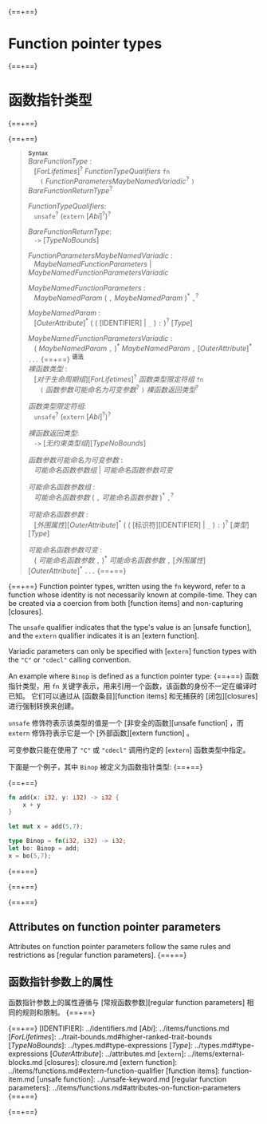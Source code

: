 {==+==}
# Function pointer types
{==+==}
# 函数指针类型
{==+==}


{==+==}
> **<sup>Syntax</sup>**\
> _BareFunctionType_ :\
> &nbsp;&nbsp; [_ForLifetimes_]<sup>?</sup> _FunctionTypeQualifiers_ `fn`\
> &nbsp;&nbsp; &nbsp;&nbsp;  `(` _FunctionParametersMaybeNamedVariadic_<sup>?</sup> `)` _BareFunctionReturnType_<sup>?</sup>
>
> _FunctionTypeQualifiers_:\
> &nbsp;&nbsp; `unsafe`<sup>?</sup> (`extern` [_Abi_]<sup>?</sup>)<sup>?</sup>
>
> _BareFunctionReturnType_:\
> &nbsp;&nbsp; `->` [_TypeNoBounds_]
>
> _FunctionParametersMaybeNamedVariadic_ :\
> &nbsp;&nbsp; _MaybeNamedFunctionParameters_ | _MaybeNamedFunctionParametersVariadic_
>
> _MaybeNamedFunctionParameters_ :\
> &nbsp;&nbsp; _MaybeNamedParam_ ( `,` _MaybeNamedParam_ )<sup>\*</sup> `,`<sup>?</sup>
>
> _MaybeNamedParam_ :\
> &nbsp;&nbsp; [_OuterAttribute_]<sup>\*</sup> ( ( [IDENTIFIER] | `_` ) `:` )<sup>?</sup> [_Type_]
>
> _MaybeNamedFunctionParametersVariadic_ :\
> &nbsp;&nbsp; ( _MaybeNamedParam_ `,` )<sup>\*</sup> _MaybeNamedParam_ `,` [_OuterAttribute_]<sup>\*</sup> `...`
{==+==}
> **<sup>语法</sup>**\
> _裸函数类型_ :\
> &nbsp;&nbsp; [_对于生命周期组_][_ForLifetimes_]<sup>?</sup> _函数类型限定符组_ `fn`\
> &nbsp;&nbsp; &nbsp;&nbsp;  `(` _函数参数可能命名为可变参数_<sup>?</sup> `)` _裸函数返回类型_<sup>?</sup>
>
> _函数类型限定符组_:\
> &nbsp;&nbsp; `unsafe`<sup>?</sup> (`extern` [_Abi_]<sup>?</sup>)<sup>?</sup>
>
> _裸函数返回类型_:\
> &nbsp;&nbsp; `->` [_无约束类型组_][_TypeNoBounds_]
>
> _函数参数可能命名为可变参数_ :\
> &nbsp;&nbsp; _可能命名函数参数组_ | _可能命名函数参数可变_
>
> _可能命名函数参数组_ :\
> &nbsp;&nbsp; _可能命名函数参数_ ( `,` _可能命名函数参数_ )<sup>\*</sup> `,`<sup>?</sup>
>
> _可能命名函数参数_ :\
> &nbsp;&nbsp; [_外围属性_][_OuterAttribute_]<sup>\*</sup> ( ( [标识符][IDENTIFIER] | `_` ) `:` )<sup>?</sup> [_类型_][_Type_]
>
> _可能命名函数参数可变_ :\
> &nbsp;&nbsp; ( _可能命名函数参数_ `,` )<sup>\*</sup> _可能命名函数参数_ `,` [_外围属性_][_OuterAttribute_]<sup>\*</sup> `...`
{==+==}


{==+==}
Function pointer types, written using the `fn` keyword, refer to a function
whose identity is not necessarily known at compile-time. They can be created
via a coercion from both [function items] and non-capturing [closures].

The `unsafe` qualifier indicates that the type's value is an [unsafe
function], and the `extern` qualifier indicates it is an [extern function].

Variadic parameters can only be specified with [`extern`] function types with
the `"C"` or `"cdecl"` calling convention.

An example where `Binop` is defined as a function pointer type:
{==+==}
函数指针类型，用 `fn` 关键字表示，用来引用一个函数，该函数的身份不一定在编译时已知。
它们可以通过从 [函数条目][function items] 和无捕获的 [闭包][closures] 进行强制转换来创建。

`unsafe` 修饰符表示该类型的值是一个 [非安全的函数][unsafe function] ，而 `extern` 修饰符表示它是一个 [外部函数][extern function] 。

可变参数只能在使用了 `"C"` 或 `"cdecl"` 调用约定的 [`extern`] 函数类型中指定。

下面是一个例子，其中 `Binop` 被定义为函数指针类型:
{==+==}


{==+==}
```rust
fn add(x: i32, y: i32) -> i32 {
    x + y
}

let mut x = add(5,7);

type Binop = fn(i32, i32) -> i32;
let bo: Binop = add;
x = bo(5,7);
```
{==+==}

{==+==}


{==+==}
## Attributes on function pointer parameters

Attributes on function pointer parameters follow the same rules and
restrictions as [regular function parameters].
{==+==}
## 函数指针参数上的属性

函数指针参数上的属性遵循与 [常规函数参数][regular function parameters] 相同的规则和限制。
{==+==}


{==+==}
[IDENTIFIER]: ../identifiers.md
[_Abi_]: ../items/functions.md
[_ForLifetimes_]: ../trait-bounds.md#higher-ranked-trait-bounds
[_TypeNoBounds_]: ../types.md#type-expressions
[_Type_]: ../types.md#type-expressions
[_OuterAttribute_]: ../attributes.md
[`extern`]: ../items/external-blocks.md
[closures]: closure.md
[extern function]: ../items/functions.md#extern-function-qualifier
[function items]: function-item.md
[unsafe function]: ../unsafe-keyword.md
[regular function parameters]: ../items/functions.md#attributes-on-function-parameters
{==+==}

{==+==}